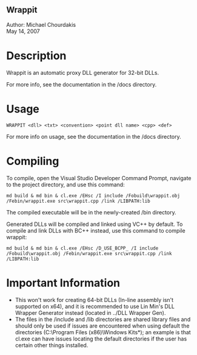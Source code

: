 ## Wrappit  
Author: Michael Chourdakis  
May 14, 2007  
  
  
# Description  
Wrappit is an automatic proxy DLL generator for 32-bit DLLs.  
  
For more info, see the documentation in the /docs directory.  
  
# Usage  
```
WRAPPIT <dll> <txt> <convention> <point dll name> <cpp> <def>  
```  
  
For more info on usage, see the documentation in the /docs directory.  
  
# Compiling  
To compile, open the Visual Studio Developer Command Prompt, navigate to the project directory, and use this command:  

```
md build & md bin & cl.exe /EHsc /I include /Fobuild\wrappit.obj /Febin/wrappit.exe src\wrappit.cpp /link /LIBPATH:lib  
```
  
The compiled executable will be in the newly-created /bin directory.  

Generated DLLs will be compiled and linked using VC++ by default. To compile and link DLLs with BC++ instead, use this command to compile wrappit:  

```
md build & md bin & cl.exe /EHsc /D_USE_BCPP_ /I include /Fobuild\wrappit.obj /Febin/wrappit.exe src\wrappit.cpp /link /LIBPATH:lib  
```  
  
  
# Important Information  
* This won't work for creating 64-bit DLLs (In-line assembly isn't supported on x64), and it is recommended to use Lin Min's DLL Wrapper Generator instead (located in ../DLL Wrapper Gen).  
* The files in the /include and /lib directories are shared library files and should only be used if issues are encountered when using default the directories (C:\Program Files (x86)\Windows Kits\*); an example is that cl.exe can have issues locating the default directories if the user has certain other things installed.  



